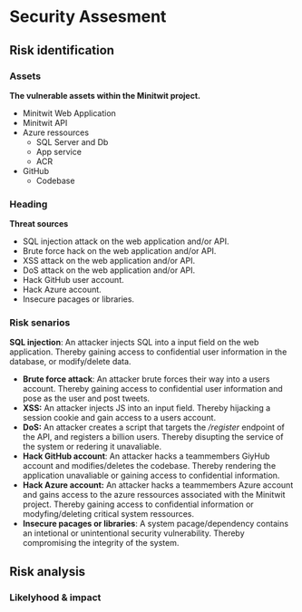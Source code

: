 # Security Assesment

## Risk identification
### Assets
**The vulnerable assets within the Minitwit project.** 

 - Minitwit Web Application 
 - Minitwit API
 - Azure ressources  
	 - SQL Server and Db
	 - App service
	 - ACR
 - GitHub
	 - Codebase

### Heading
**Threat sources**

 - SQL injection attack on the web application and/or API.
 - Brute force hack on the web application and/or API.
 - XSS attack on the web application and/or API.
 - DoS attack on the web application and/or API.
 - Hack GitHub user account.
 - Hack Azure account.
 - Insecure pacages or libraries.

### Risk senarios


**SQL injection**: An attacker injects SQL into a input field on the web application. Thereby gaining access to confidential user information in the database, or modify/delete data.  
 - **Brute force attack**: An attacker brute forces their way into a users account. Thereby gaining access to confidential user information and pose as the user and post tweets. 
 - **XSS:** An attacker injects JS into an input field. Thereby hijacking a session cookie and gain access to a users account.   
 - **DoS:** An attacker creates a script that targets the */register* endpoint of the API, and registers a billion users. Thereby disupting the service of the system or redering it unavaliable. 
 - **Hack GitHub account**: An attacker hacks a teammembers GiyHub account and modifies/deletes the codebase. Thereby rendering the application unavaliable or gaining access to confidential information.
 - **Hack Azure account:** An attacker hacks a teammembers Azure account and gains access to the azure ressources associated with the Minitwit project. Thereby gaining access to confidential information or modyfing/deleting critical system ressources. 
 - **Insecure pacages or libraries**: A system pacage/dependency contains an intetional or unintentional security vulnerability. Thereby compromising the integrity of the system. 
## Risk analysis

### Likelyhood & impact
